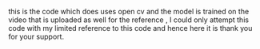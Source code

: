 this is the code which does uses open cv and the model is trained on the video that is uploaded as well for the reference , I could only attempt this code with my limited reference to this code and hence here it is thank you for your support.
